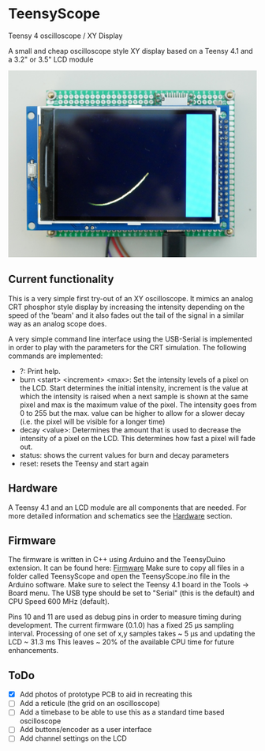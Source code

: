 # TeensyScope
Teensy 4 oscilloscope / XY Display

A small and cheap oscilloscope style XY display based on a Teensy 4.1
and a 3.2" or 3.5" LCD module

![XY Scope](overview.jpg)

## Current functionality
This is a very simple first try-out of an XY oscilloscope.
It mimics an analog CRT phosphor style display by increasing the intensity
depending on the speed of the 'beam' and it also fades out the tail of the
signal in a similar way as an analog scope does.

A very simple command line interface using the USB-Serial is implemented
in order to play with the parameters for the CRT simulation.
The following commands are implemented:

- ?: Print help.
- burn \<start\> \<increment\> \<max\>: Set the intensity levels of a pixel on the
        LCD. Start determines the initial intensity, increment is the value
        at which the intensity is raised when a next sample is shown at the same
        pixel and max is the maximum value of the pixel.
        The intensity goes from 0 to 255 but the max. value can be higher to
        allow for a slower decay (i.e. the pixel will be visible for a longer time)
- decay \<value\>: Determines the amount that is used to decrease the intensity of
        a pixel on the LCD. This determines how fast a pixel will fade out.
- status: shows the current values for burn and decay parameters
- reset: resets the Teensy and start again

## Hardware
A Teensy 4.1 and an LCD module are all components that are needed.
For more detailed information and schematics see the
[Hardware](Hardware) section.

## Firmware
The firmware is written in C++ using Arduino and the TeensyDuino extension.
It can be found here: [Firmware](TeensyScope)
Make sure to copy all files in a folder called TeensyScope and open the
TeensyScope.ino file in the Arduino software. 
Make sure to select the Teensy 4.1 board in the Tools -> Board menu.
The USB type should be set to "Serial" (this is the default) and
CPU Speed 600 MHz (default).

Pins 10 and 11 are used as debug pins in order to measure timing 
during development.
The current firmware (0.1.0) has a fixed 25 µs sampling interval.
Processing of one set of x,y samples takes ~ 5 µs and updating the LCD ~ 31.3 ms
This leaves ~ 20% of the available CPU time for future enhancements.

## ToDo
- [x] Add photos of prototype PCB to aid in recreating this
- [ ] Add a reticule (the grid on an oscilloscope)
- [ ] Add a timebase to be able to use this as a standard time based oscilloscope
- [ ] Add buttons/encoder as a user interface
- [ ] Add channel settings on the LCD